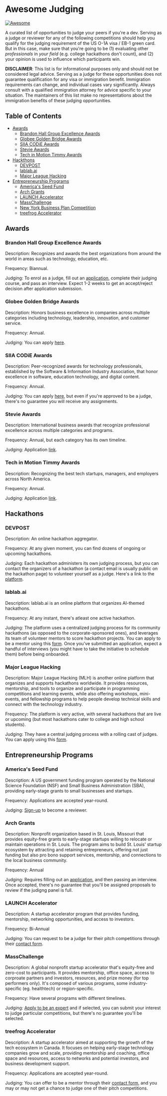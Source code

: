 # Awesome Judging

[![Awesome](https://awesome.re/badge.svg)](https://awesome.re)

A curated list of opportunities to judge your peers if you're a dev. Serving as a judge or reviewer for any of the following competitions should help you qualify for the judging requirement of the US O-1A visa / EB-1 green card. But in this case, make sure that you're going to be (1) evaluating other *professionals* in *your field* (e.g. college hackathons don't count), and (2) your opinion is used to influence which participants win.

**DISCLAIMER**: This list is for informational purposes only and should not be considered legal advice. Serving as a judge for these opportunities does not guarantee qualification for any visa or immigration benefit. Immigration requirements can change, and individual cases vary significantly. Always consult with a qualified immigration attorney for advice specific to your situation. The maintainers of this list make no representations about the immigration benefits of these judging opportunities.

## Table of Contents

- [Awards](#awards)
    - [Brandon Hall Group Excellence Awards](#brandon-hall-group-excellence-awards)
    - [Globee Golden Bridge Awards](#globee-golden-bridge-awards)
    - [SIIA CODiE Awards](#siia-codie-awards)
    - [Stevie Awards](#stevie-awards)
    - [Tech in Motion Timmy Awards](#tech-in-motion-timmy-awards)
- [Hackthons](#hackathons)
    - [DEVPOST](#devpost) 
    - [lablab.ai](#lablabai)
    - [Major League Hacking](#major-league-hacking)
- [Entrepreneurship Programs](#entrepreneurship-programs)
    - [America's Seed Fund](#americas-seed-fund)  
    - [Arch Grants](#arch-grants)
    - [LAUNCH Accelerator](#launch-accelerator)
    - [MassChallenge](#masschallenge)
    - [New York Business Plan Competition](#new-york-business-plan-competition)
    - [treefrog Accelerator](#treefrog-accelerator)

## Awards

### Brandon Hall Group Excellence Awards

Description: Recognizes and awards the best organizations from around the world in areas such as technology, education, etc.

Frequency: Biannual.

Judging: To enrol as a judge, fill out an [application](https://certification.brandonhall.com/courses/awards-judge-certification), complete their judging course, and pass an interview. Expect 1-2 weeks to get an accept/reject decision after application submission.

### Globee Golden Bridge Awards

Description: Honors business excellence in companies across multiple categories including technology, leadership, innovation, and customer service.

Frequency: Annual.

Judging: You can apply [here](https://globee-innovation.secure-platform.com/a/judgeSolicitationProfiles/create).

### SIIA CODiE Awards

Description: Peer-recognized awards for technology professionals, established by the Software & Information Industry Association, that honor excellence in software, education technology, and digital content.

Frequency: Annual.

Judging: You can apply [here](https://globee-innovation.secure-platform.com/a/judgeSolicitationProfiles/create), but even if you're approved to be a judge, there's no guarantee you will receive any assignments.

### Stevie Awards

Description: International business awards that recognize professional excellence across multiple categories and programs.

Frequency: Annual, but each category has its own timeline.

Judging: Application [link](https://stevieawards.com/you-be-judge).

### Tech in Motion Timmy Awards

Description: Recognizing the best tech startups, managers, and employers across North America.

Frequency: Annual.

Judging: Application [link](https://techinmotion.com/timmy-awards/judge-application).

## Hackathons

### DEVPOST

Description: An online hackathon aggregator.

Frequency: At any given moment, you can find dozens of ongoing or upcoming hackathons.

Judging: Each hackathon administers its own judging process, but you can contact the organizers of a hackathon (a contact email is usually public on the hackathon page) to volunteer yourself as a judge. Here's a link to the [platform](https://devpost.com/).

### lablab.ai

Description: lablab.ai is an online platform that organizes AI-themed hackathons.

Frequency: At any instant, there's atleast one active hackathon.

Judging: The platform uses a centralized judging process for its community hackathons (as opposed to the corporate-sponsored ones), and leverages its team of volunteer mentors to score hackathon projects. You can apply to be a mentor using this [form](https://forms.monday.com/forms/ad4d73114a98ba7c73ae16eafa9ef563?r=use1). Once you've submitted an application, expect a handful of interviews (you might have to take the initiative to schedule them) before being onboarded.

### Major League Hacking

Description: Major League Hacking (MLH) is another online platform that organizes and supports hackathons worldwide. It provides resources, mentorship, and tools to organize and participate in programming competitions and learning events, while also offering workshops, mini-events, and fellowship programs to help people develop technical skills and connect with the technology industry. 

Frequency: The platform is very active, with several hackathons that are live or upcoming (but most hackathons cater to college and high school students).

Judging: They have a central judging process with a rolling cast of judges. You can apply using this [form](https://majorleaguehacking.typeform.com/to/cHy22kSF?typeform-source=hackp.ac). 

## Entrepreneurship Programs

### America's Seed Fund

Description: A US government funding program operated by the National Science Foundation (NSF) and Small Business Administration (SBA), providing early-stage grants to small businesses and startups.

Frequency: Applications are accepted year-round.

Judging: [Sign-up](https://seedfund.nsf.gov/resources/review/) to become a reviewer.

### Arch Grants

Description: Nonprofit organization based in St. Louis, Missouri that provides equity-free grants to early-stage startups willing to relocate or maintain operations in St. Louis. The program aims to build St. Louis' startup ecosystem by attracting and retaining  entrepreneurs, offering not just funding but also pro bono support services, mentorship, and connections to the local business community.

Frequency: Annual

Judging: Requires filling out an [application](https://archgrants.org/get-involved/become-a-competition-judge/), and then passing an interview. Once accepted, there's no guarantee that you'll be assigned proposals to review if the judigng panel is full.

### LAUNCH Accelerator

Description: A startup accelerator program that provides funding, mentorship, networking opportunities, and access to investors.

Frequency: Bi-Annual

Judging: You can request to be a judge for their pitch competitions through their [contact form](https://launchaccelerator.co/new-page). 

### MassChallenge

Description: A global nonprofit startup accelerator that's equity-free and zero-cost to participants. It provides mentorship, office space, access to corproate partners and investors, resources, and prize money (for top performers only). It's composed of various programs, some industry-specific (eg. healthtech) or region-specific.

Frequency: Have several programs with different timelines.

Judging: [Apply to be an expert](https://masschallenge.org/experts/) and if selected, you can submit your interest to judge particular competitions, but there's no guarantee you'll be selected.

### treefrog Accelerator

Description: A startup accelerator aimed at supporting the growth of the tech ecosystem in Canada. It focuses on helping early-stage technology companies grow and scale, providing mentorship and coaching, office space and resources, access to networks and potential investors, and business development support.

Frequency: Applications are accepted year-round.

Judging: You can offer to be a mentor through their [contact form](https://www.treefrog.biz/contact-us/), and you may or may not get a chance to judge one of their pitch competitions.
